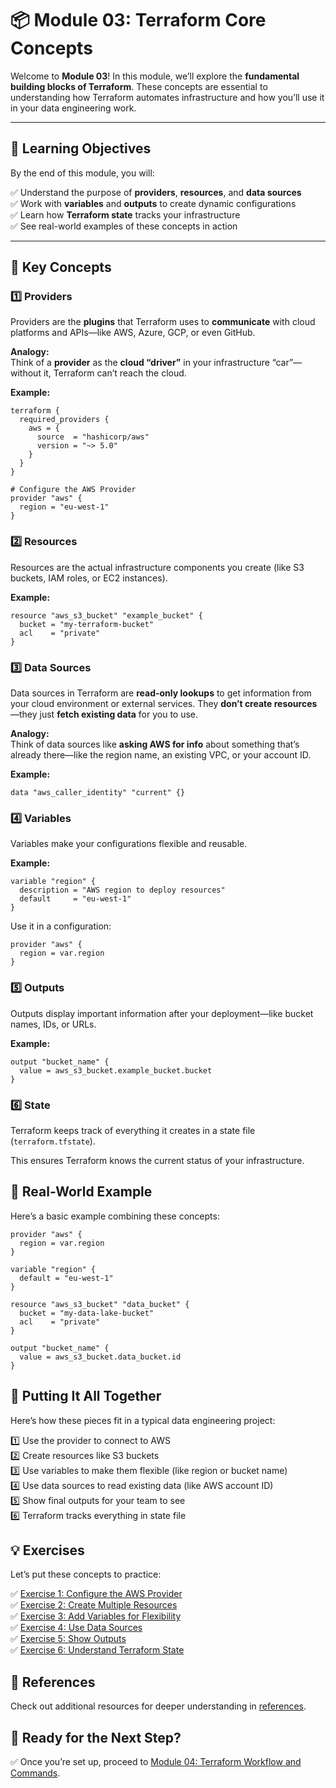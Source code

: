 # 📦 Module 03: Terraform Core Concepts

Welcome to **Module 03**! In this module, we’ll explore the **fundamental building blocks of Terraform**. These concepts are essential to understanding how Terraform automates infrastructure and how you’ll use it in your data engineering work.

---

## 📖 Learning Objectives

By the end of this module, you will:

✅ Understand the purpose of **providers**, **resources**, and **data sources**  
✅ Work with **variables** and **outputs** to create dynamic configurations  
✅ Learn how **Terraform state** tracks your infrastructure  
✅ See real-world examples of these concepts in action  

---

## 🧩 Key Concepts

### 1️⃣ Providers

Providers are the **plugins** that Terraform uses to **communicate** with cloud platforms and APIs—like AWS, Azure, GCP, or even GitHub.

**Analogy:**  
Think of a **provider** as the **cloud “driver”** in your infrastructure “car”—without it, Terraform can’t reach the cloud.

**Example:**

```hcl
terraform {
  required_providers {
    aws = {
      source  = "hashicorp/aws"
      version = "~> 5.0"
    }
  }
}

# Configure the AWS Provider
provider "aws" {
  region = "eu-west-1"
}
```

### 2️⃣ Resources

Resources are the actual infrastructure components you create (like S3 buckets, IAM roles, or EC2 instances).

**Example:**

```hcl
resource "aws_s3_bucket" "example_bucket" {
  bucket = "my-terraform-bucket"
  acl    = "private"
}
```

### 3️⃣ Data Sources

Data sources in Terraform are **read-only lookups** to get information from your cloud environment or external services. They **don’t create resources**—they just **fetch existing data** for you to use.

**Analogy:**  
Think of data sources like **asking AWS for info** about something that’s already there—like the region name, an existing VPC, or your account ID.

**Example:**

```hcl
data "aws_caller_identity" "current" {}
```

### 4️⃣ Variables

Variables make your configurations flexible and reusable.

**Example:**

```hcl
variable "region" {
  description = "AWS region to deploy resources"
  default     = "eu-west-1"
}
```

Use it in a configuration:

```hcl
provider "aws" {
  region = var.region
}
```

### 5️⃣ Outputs

Outputs display important information after your deployment—like bucket names, IDs, or URLs.

**Example:**

```hcl
output "bucket_name" {
  value = aws_s3_bucket.example_bucket.bucket
}
```

### 6️⃣ State

Terraform keeps track of everything it creates in a state file (```terraform.tfstate```).

This ensures Terraform knows the current status of your infrastructure.


## 🚀 Real-World Example

Here’s a basic example combining these concepts:

```hcl
provider "aws" {
  region = var.region
}

variable "region" {
  default = "eu-west-1"
}

resource "aws_s3_bucket" "data_bucket" {
  bucket = "my-data-lake-bucket"
  acl    = "private"
}

output "bucket_name" {
  value = aws_s3_bucket.data_bucket.id
}
```

## 🌟 Putting It All Together
Here’s how these pieces fit in a typical data engineering project:

1️⃣ Use the provider to connect to AWS  
2️⃣ Create resources like S3 buckets  
3️⃣ Use variables to make them flexible (like region or bucket name)  
4️⃣ Use data sources to read existing data (like AWS account ID)  
5️⃣ Show final outputs for your team to see  
6️⃣ Terraform tracks everything in state file  


## 💡 Exercises

Let’s put these concepts to practice:

✅ [Exercise 1: Configure the AWS Provider](exercises/exercise-1.md)  
✅ [Exercise 2: Create Multiple Resources](exercises/exercise-2.md)  
✅ [Exercise 3: Add Variables for Flexibility](exercises/exercise-3.md)  
✅ [Exercise 4: Use Data Sources](exercises/exercise-4.md)  
✅ [Exercise 5: Show Outputs](exercises/exercise-5.md)  
✅ [Exercise 6: Understand Terraform State](exercises/exercise-6.md)  

## 🔗 References
Check out additional resources for deeper understanding in [references](references.md).

## 🎉 Ready for the Next Step?
✅ Once you’re set up, proceed to [Module 04: Terraform Workflow and Commands](../module-04-terraform-workflow-and-commands/README.md).